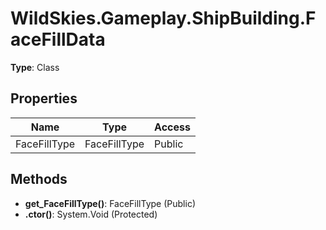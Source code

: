 ﻿# WildSkies.Gameplay.ShipBuilding.FaceFillData

**Type**: Class

## Properties

| Name | Type | Access |
|------|------|--------|
| FaceFillType | FaceFillType | Public |

## Methods

- **get_FaceFillType()**: FaceFillType (Public)
- **.ctor()**: System.Void (Protected)

